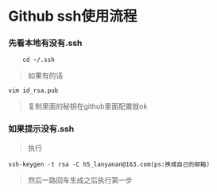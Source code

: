 # Github ssh使用流程

### 先看本地有没有.ssh

    	cd ~/.ssh

> 如果有的话

	vim id_rsa.pub

> 复制里面的秘钥在github里面配置就ok

### 如果提示没有.ssh
> 执行

   	ssh-keygen -t rsa -C h5_lanyanan@163.com(ps:换成自己的邮箱)

> 然后一路回车生成之后执行第一步
